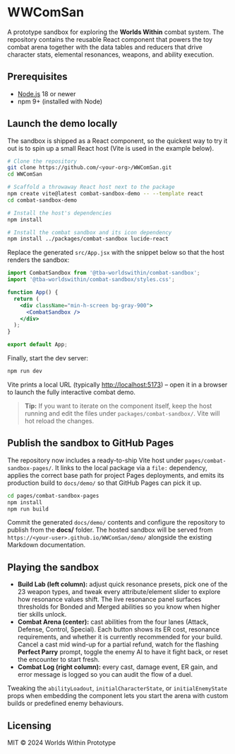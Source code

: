 # WWComSan

A prototype sandbox for exploring the **Worlds Within** combat system. The repository contains the reusable React component that powers the toy combat arena together with the data tables and reducers that drive character stats, elemental resonances, weapons, and ability execution.

## Prerequisites

* [Node.js](https://nodejs.org/) 18 or newer
* npm 9+ (installed with Node)

## Launch the demo locally

The sandbox is shipped as a React component, so the quickest way to try it out is to spin up a small React host (Vite is used in the example below).

```bash
# Clone the repository
git clone https://github.com/<your-org>/WWComSan.git
cd WWComSan

# Scaffold a throwaway React host next to the package
npm create vite@latest combat-sandbox-demo -- --template react
cd combat-sandbox-demo

# Install the host's dependencies
npm install

# Install the combat sandbox and its icon dependency
npm install ../packages/combat-sandbox lucide-react
```

Replace the generated `src/App.jsx` with the snippet below so that the host renders the sandbox:

```jsx
import CombatSandbox from '@tba-worldswithin/combat-sandbox';
import '@tba-worldswithin/combat-sandbox/styles.css';

function App() {
  return (
    <div className="min-h-screen bg-gray-900">
      <CombatSandbox />
    </div>
  );
}

export default App;
```

Finally, start the dev server:

```bash
npm run dev
```

Vite prints a local URL (typically <http://localhost:5173>) – open it in a browser to launch the fully interactive combat demo.

> **Tip:** If you want to iterate on the component itself, keep the host running and edit the files under `packages/combat-sandbox/`. Vite will hot reload the changes.

## Publish the sandbox to GitHub Pages

The repository now includes a ready-to-ship Vite host under `pages/combat-sandbox-pages/`. It links to the local package via a `file:` dependency, applies the correct base path for project Pages deployments, and emits its production build to `docs/demo/` so that GitHub Pages can pick it up.

```bash
cd pages/combat-sandbox-pages
npm install
npm run build
```

Commit the generated `docs/demo/` contents and configure the repository to publish from the **docs/** folder. The hosted sandbox will be served from `https://<your-user>.github.io/WWComSan/demo/` alongside the existing Markdown documentation.

## Playing the sandbox

* **Build Lab (left column):** adjust quick resonance presets, pick one of the 23 weapon types, and tweak every attribute/element slider to explore how resonance values shift. The live resonance panel surfaces thresholds for Bonded and Merged abilities so you know when higher tier skills unlock.
* **Combat Arena (center):** cast abilities from the four lanes (Attack, Defense, Control, Special). Each button shows its ER cost, resonance requirements, and whether it is currently recommended for your build. Cancel a cast mid wind-up for a partial refund, watch for the flashing **Perfect Parry** prompt, toggle the enemy AI to have it fight back, or reset the encounter to start fresh.
* **Combat Log (right column):** every cast, damage event, ER gain, and error message is logged so you can audit the flow of a duel.

Tweaking the `abilityLoadout`, `initialCharacterState`, or `initialEnemyState` props when embedding the component lets you start the arena with custom builds or predefined enemy behaviours.

## Licensing

MIT © 2024 Worlds Within Prototype
